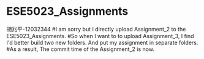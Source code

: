 # ESE5023_Assignments
胡兆平-12032344
#I am sorry but I directly upload Assignment_2 to the ESE5023_Assignments.
#So when I want to to upload Assignment_3, I find I'd better build two new folders. And put my assignment in separate folders.
#As a result, The commit time of the Assignment_2 is now. 
